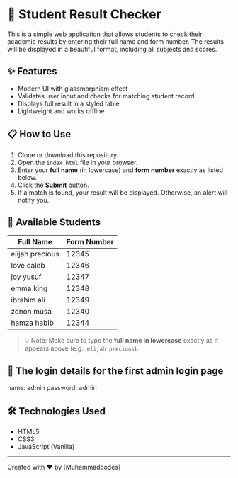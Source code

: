 # 📘 Student Result Checker

This is a simple web application that allows students to check their academic results by entering their full name and form number. The results will be displayed in a beautiful format, including all subjects and scores.

## ✨ Features

- Modern UI with glassmorphism effect
- Validates user input and checks for matching student record
- Displays full result in a styled table
- Lightweight and works offline

## 📋 How to Use

1. Clone or download this repository.
2. Open the `index.html` file in your browser.
3. Enter your **full name** (in lowercase) and **form number** exactly as listed below.
4. Click the **Submit** button.
5. If a match is found, your result will be displayed. Otherwise, an alert will notify you.

## 👥 Available Students

| Full Name       | Form Number |
| --------------- | ----------- |
| elijah precious | 12345       |
| love caleb      | 12346       |
| joy yusuf       | 12347       |
| emma king       | 12348       |
| ibrahim ali     | 12349       |
| zenon musa      | 12340       |
| hamza habib     | 12344       |

> 💡 Note: Make sure to type the **full name in lowercase** exactly as it appears above (e.g., `elijah precious`).

## 📁 The login details for the first admin login page

name: admin
password: admin

## 🛠️ Technologies Used

- HTML5
- CSS3
- JavaScript (Vanilla)

---

Created with ❤️ by [Muhammadcodes]
